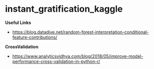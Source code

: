 # instant_gratification_kaggle

**Useful Links**
- https://blog.datadive.net/random-forest-interpretation-conditional-feature-contributions/

**CrossValidation**
- https://www.analyticsvidhya.com/blog/2018/05/improve-model-performance-cross-validation-in-python-r/
